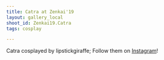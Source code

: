 ```yaml
---
title: Catra at Zenkai'19
layout: gallery_local
shoot_id: Zenkai19.Catra
tags: cosplay

---
```


Catra cosplayed by lipstickgiraffe; Follow them on [Instagram](https://www.instagram.com/lipstickgiraffe)!